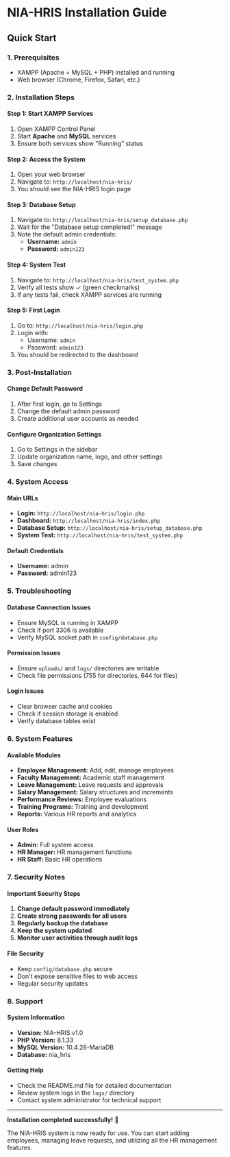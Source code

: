 # NIA-HRIS Installation Guide

## Quick Start

### 1. Prerequisites
- XAMPP (Apache + MySQL + PHP) installed and running
- Web browser (Chrome, Firefox, Safari, etc.)

### 2. Installation Steps

#### Step 1: Start XAMPP Services
1. Open XAMPP Control Panel
2. Start **Apache** and **MySQL** services
3. Ensure both services show "Running" status

#### Step 2: Access the System
1. Open your web browser
2. Navigate to: `http://localhost/nia-hris/`
3. You should see the NIA-HRIS login page

#### Step 3: Database Setup
1. Navigate to: `http://localhost/nia-hris/setup_database.php`
2. Wait for the "Database setup completed!" message
3. Note the default admin credentials:
   - **Username:** `admin`
   - **Password:** `admin123`

#### Step 4: System Test
1. Navigate to: `http://localhost/nia-hris/test_system.php`
2. Verify all tests show ✓ (green checkmarks)
3. If any tests fail, check XAMPP services are running

#### Step 5: First Login
1. Go to: `http://localhost/nia-hris/login.php`
2. Login with:
   - Username: `admin`
   - Password: `admin123`
3. You should be redirected to the dashboard

### 3. Post-Installation

#### Change Default Password
1. After first login, go to Settings
2. Change the default admin password
3. Create additional user accounts as needed

#### Configure Organization Settings
1. Go to Settings in the sidebar
2. Update organization name, logo, and other settings
3. Save changes

### 4. System Access

#### Main URLs
- **Login:** `http://localhost/nia-hris/login.php`
- **Dashboard:** `http://localhost/nia-hris/index.php`
- **Database Setup:** `http://localhost/nia-hris/setup_database.php`
- **System Test:** `http://localhost/nia-hris/test_system.php`

#### Default Credentials
- **Username:** admin
- **Password:** admin123

### 5. Troubleshooting

#### Database Connection Issues
- Ensure MySQL is running in XAMPP
- Check if port 3306 is available
- Verify MySQL socket path in `config/database.php`

#### Permission Issues
- Ensure `uploads/` and `logs/` directories are writable
- Check file permissions (755 for directories, 644 for files)

#### Login Issues
- Clear browser cache and cookies
- Check if session storage is enabled
- Verify database tables exist

### 6. System Features

#### Available Modules
- **Employee Management:** Add, edit, manage employees
- **Faculty Management:** Academic staff management
- **Leave Management:** Leave requests and approvals
- **Salary Management:** Salary structures and increments
- **Performance Reviews:** Employee evaluations
- **Training Programs:** Training and development
- **Reports:** Various HR reports and analytics

#### User Roles
- **Admin:** Full system access
- **HR Manager:** HR management functions
- **HR Staff:** Basic HR operations

### 7. Security Notes

#### Important Security Steps
1. **Change default password immediately**
2. **Create strong passwords for all users**
3. **Regularly backup the database**
4. **Keep the system updated**
5. **Monitor user activities through audit logs**

#### File Security
- Keep `config/database.php` secure
- Don't expose sensitive files to web access
- Regular security updates

### 8. Support

#### System Information
- **Version:** NIA-HRIS v1.0
- **PHP Version:** 8.1.33
- **MySQL Version:** 10.4.28-MariaDB
- **Database:** nia_hris

#### Getting Help
- Check the README.md file for detailed documentation
- Review system logs in the `logs/` directory
- Contact system administrator for technical support

---

**Installation completed successfully!** 🎉

The NIA-HRIS system is now ready for use. You can start adding employees, managing leave requests, and utilizing all the HR management features.

